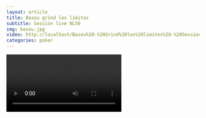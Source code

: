 ```yaml
---
layout: article
title: Basou grind les limites
subtitle: Session live NL50
img: basou.jpg
video: http://localhost/Basou%20-%20Grind%20les%20limites%20-%20Session%20live%20NL50.mp4
categories: poker
---
```


<div class="body">
  
  <div class="video">
    <video id="player" controls>
        <source src="{{ page.video }}" type="video/mp4">
    </video>
  </div>
  
</div>
